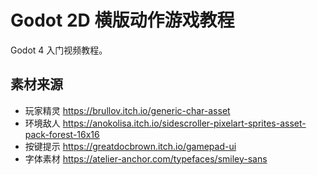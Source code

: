 # Godot 2D 横版动作游戏教程

Godot 4 入门视频教程。

## 素材来源

* 玩家精灵 https://brullov.itch.io/generic-char-asset
* 环境敌人 https://anokolisa.itch.io/sidescroller-pixelart-sprites-asset-pack-forest-16x16
* 按键提示 https://greatdocbrown.itch.io/gamepad-ui
* 字体素材 https://atelier-anchor.com/typefaces/smiley-sans
